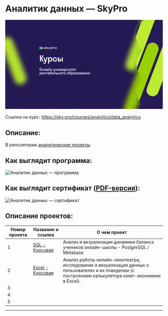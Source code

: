 # Аналитик данных — SkyPro
[![Аналитик данных — SkyPro](/LogoSkypro.png)](https://sky.pro/courses/analytics/data_analytics)

Ссылка на курс: https://sky.pro/courses/analytics/data_analytics


## Описание:
В репозитории [аналитические проекты](https://github.com/EkaterinaBarkovskaya/Skypro).

## Как выглядит программа:
![Аналитик данных — программа](/program.png)

## Как выглядит сертификат ([PDF-версия](.pdf)):
![Аналитик данных — сертификат](/.png)

## Описание проектов:
| Номер проекта | Название и ссылка | О чем проект                                                     |
|---------------|-------------------|------------------------------------------------------------------|
|1              |[SQL - Курсовая](https://github.com/EkaterinaBarkovskaya/Skypro/tree/main/SQL%20-%20%D0%9A%D1%83%D1%80%D1%81%D0%BE%D0%B2%D0%B0%D1%8F)|Анализ и визуализация динамики баланса учеников онлайн-школы - PostgreSQL / Metabase|
|2              |[Excel - Курсовая](https://github.com/EkaterinaBarkovskaya/SkyPro-course-files/tree/main/Excel%20-%20%D0%9A%D1%83%D1%80%D1%81%D0%BE%D0%B2%D0%B0%D1%8F)|Анализ работы онлайн-кинотеатра, исследование и визуализация данных о пользователях и их поведении (с построением калькулятора юнит-экономики в Excel).|
|3              |[  ]( )|  |
|4              |[  ]( )|  |
|5              |[  ]( )|  |

---
